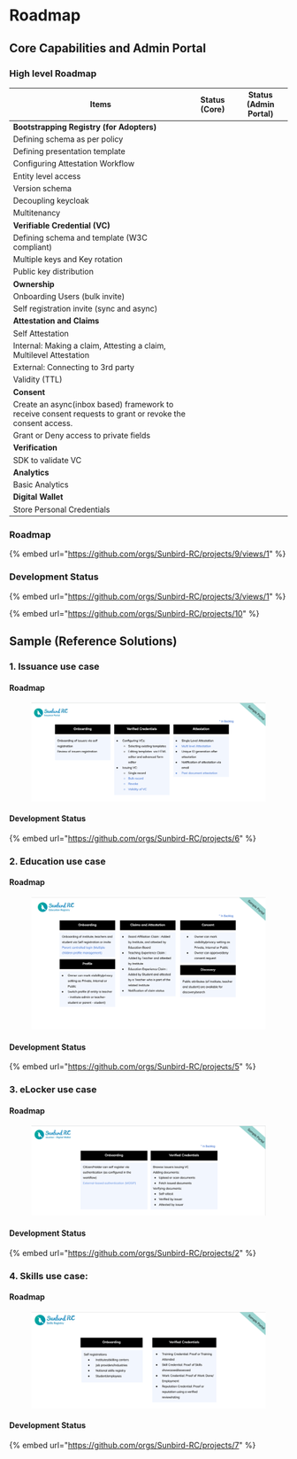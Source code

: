 # Roadmap

## Core Capabilities and Admin Portal

### High level Roadmap

<table><thead><tr><th>Items</th><th data-type="select">Status (Core)</th><th data-type="select">Status (Admin Portal)</th></tr></thead><tbody><tr><td><strong>Bootstrapping Registry (for Adopters)</strong></td><td></td><td></td></tr><tr><td>Defining schema as per policy</td><td></td><td></td></tr><tr><td>Defining presentation template </td><td></td><td></td></tr><tr><td>Configuring Attestation Workflow</td><td></td><td></td></tr><tr><td>Entity level access</td><td></td><td></td></tr><tr><td>Version schema</td><td></td><td></td></tr><tr><td>Decoupling keycloak</td><td></td><td></td></tr><tr><td>Multitenancy</td><td></td><td></td></tr><tr><td><strong>Verifiable Credential (VC)</strong></td><td></td><td></td></tr><tr><td>Defining schema and template (W3C compliant) </td><td></td><td></td></tr><tr><td>Multiple keys and Key rotation</td><td></td><td></td></tr><tr><td>Public key distribution</td><td></td><td></td></tr><tr><td><strong>Ownership</strong></td><td></td><td></td></tr><tr><td>Onboarding Users (bulk invite)</td><td></td><td></td></tr><tr><td>Self registration invite (sync and async)</td><td></td><td></td></tr><tr><td><strong>Attestation and Claims</strong></td><td></td><td></td></tr><tr><td>Self Attestation</td><td></td><td></td></tr><tr><td>Internal: Making a claim, Attesting a claim, Multilevel Attestation </td><td></td><td></td></tr><tr><td>External: Connecting to 3rd party </td><td></td><td></td></tr><tr><td>Validity (TTL)</td><td></td><td></td></tr><tr><td><strong>Consent</strong></td><td></td><td></td></tr><tr><td>Create an async(inbox based) framework to receive consent requests to grant or revoke the consent access.</td><td></td><td></td></tr><tr><td>Grant or Deny access to private fields</td><td></td><td></td></tr><tr><td><strong>Verification</strong></td><td></td><td></td></tr><tr><td>SDK to validate VC</td><td></td><td></td></tr><tr><td><strong>Analytics</strong></td><td></td><td></td></tr><tr><td>Basic Analytics</td><td></td><td></td></tr><tr><td><strong>Digital Wallet</strong></td><td></td><td></td></tr><tr><td>Store Personal Credentials</td><td></td><td></td></tr></tbody></table>

### Roadmap

{% embed url="https://github.com/orgs/Sunbird-RC/projects/9/views/1" %}

### Development Status

{% embed url="https://github.com/orgs/Sunbird-RC/projects/3/views/1" %}

{% embed url="https://github.com/orgs/Sunbird-RC/projects/10" %}

## Sample (Reference Solutions)

### 1. Issuance use case

#### Roadmap

<figure><img src="../.gitbook/assets/Screenshot 2022-11-08 at 1.08.50 PM.png" alt=""><figcaption></figcaption></figure>

#### Development Status

{% embed url="https://github.com/orgs/Sunbird-RC/projects/6" %}

### 2. Education use case

#### Roadmap

<figure><img src="../.gitbook/assets/Screenshot 2022-11-08 at 1.05.49 PM.png" alt=""><figcaption></figcaption></figure>

#### Development Status

{% embed url="https://github.com/orgs/Sunbird-RC/projects/5" %}

### 3. eLocker use case

#### Roadmap

<figure><img src="../.gitbook/assets/Screenshot 2022-11-08 at 1.11.49 PM.png" alt=""><figcaption></figcaption></figure>

#### Development Status

{% embed url="https://github.com/orgs/Sunbird-RC/projects/2" %}

### 4. Skills use case:

#### Roadmap

<figure><img src="../.gitbook/assets/Screenshot 2022-11-08 at 1.13.55 PM.png" alt=""><figcaption></figcaption></figure>

#### Development Status

{% embed url="https://github.com/orgs/Sunbird-RC/projects/7" %}

